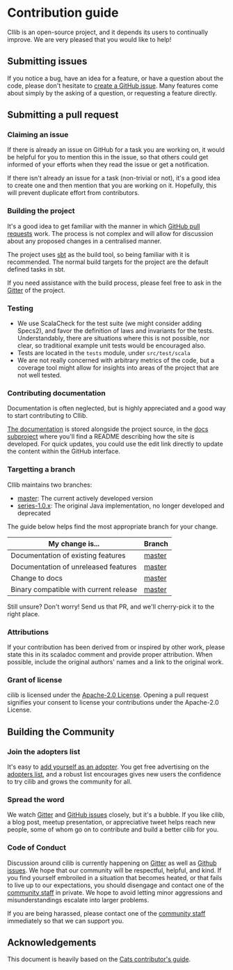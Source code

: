 # Contribution guide

CIlib is an open-source project, and it depends its users to continually improve.
We are very pleased that you would like to help!

## Submitting issues

If you notice a bug, have an idea for a feature, or have a question about the
code, please don't hesitate to [create a GitHub issue]. Many features come
about simply by the asking of a question, or requesting a feature directly.

## Submitting a pull request

### Claiming an issue

If there is already an issue on GitHub for a task you are working on, it would be
helpful for you to mention this in the issue, so that others could get informed
of your efforts when they read the issue or get a notification.

If there isn't already an issue for a task (non-trivial or not), it's a good
idea to create one and then mention that you are working on it. Hopefully, this
will prevent duplicate effort from contributors.

### Building the project

It's a good idea to get familiar with the manner in which [GitHub pull requests]
work. The process is not complex and will allow for discussion about any proposed
changes in a centralised manner.

The project uses [sbt] as the build tool, so being familiar with it is
recommended. The normal build targets for the project are the default defined
tasks in sbt.

If you need assistance with the build process, please feel free to ask in the
[Gitter] of the project.

### Testing

- We use ScalaCheck for the test suite (we might consider adding Specs2), and
  favor the definition of laws and invariants for the tests.
  Understandably, there are situations where this is not possible, nor clear,
  so traditional example unit tests would be encouraged also.
- Tests are located in the `tests` module, under `src/test/scala`
- We are not really concerned with arbitrary metrics of the code, but
  a coverage tool might allow for insights into areas of the project that are
  not well tested.

### Contributing documentation

Documentation is often neglected, but is highly appreciated and a good way
to start contributing to CIlib.

[The documentation] is stored alongside the project source, in the
[docs subproject] where you'll find a README describing
how the site is developed. For quick updates, you could use the edit link
directly to update the content within the GitHub interface.

### Targetting a branch

CIlib maintains two branches:

* [master]: The current actively developed version
* [series-1.0.x]: The original Java implementation, no longer developed and deprecated

The guide below helps find the most appropriate branch for your change.

My change is...                               | Branch
----------------------------------------------|-------------------
Documentation of existing features            | [master]
Documentation of unreleased features          | [master]
Change to docs                                | [master]
Binary compatible with current release        | [master]

Still unsure?  Don't worry!  Send us that PR, and we'll cherry-pick it
to the right place.

### Attributions

If your contribution has been derived from or inspired by other work,
please state this in its scaladoc comment and provide proper
attribution. When possible, include the original authors' names and a
link to the original work.

### Grant of license

cilib is licensed under the [Apache-2.0 License]. Opening a pull
request signifies your consent to license your contributions under the
Apache-2.0 License.

## Building the Community

### Join the adopters list

It's easy to [add yourself as an adopter].  You get free advertising
on the [adopters list], and a robust list encourages gives new users
the confidence to try cilib and grows the community for all.

### Spread the word

We watch [Gitter] and [GitHub issues] closely, but it's a bubble.  If
you like cilib, a blog post, meetup presentation, or appreciative
tweet helps reach new people, some of whom go on to contribute and
build a better cilib for you.

### Code of Conduct

Discussion around cilib is currently happening on [Gitter] as
well as [Github issues].  We hope that our community will be
respectful, helpful, and kind.  If you find yourself embroiled in a
situation that becomes heated, or that fails to live up to our
expectations, you should disengage and contact one of the [community
staff] in private. We hope to avoid letting minor aggressions and
misunderstandings escalate into larger problems.

If you are being harassed, please contact one of the [community staff]
immediately so that we can support you.

## Acknowledgements

This document is heavily based on the [Cats contributor's guide].


[create a GitHub issue]: https://github.com/cirg-up/cilib/issues/new
[Github pull requests]: https://help.github.com/articles/about-pull-requests/
[sbt]: http://www.scala-sbt.org/0.13/tutorial/Setup.html
[Gitter]: http://gitter.im/cirg-up/cilib
[The documentation]: https://cirg-up.github.io/cilib
[docs subproject]: https://github.com/cirg-up/cilib/tree/master/docs/
[master]: https://github.com/cirg-up/cilib/tree/master
[series-1.0.x]: https://github.com/cirg-up/cilib/tree/series/1.0.x
[Apache-2.0 License]: https://github.com/cirg-up/cilib/blob/master/LICENSE
[add yourself as an adopter]: https://github.com/cirg-up/cilib/edit/master/docs/src/hugo/content/adopters.md
[adopters list]: http://cirg-up.github.io/cilib/adopters/
[GitHub issues]: https://github.com/cirg-up/cilib/issues
[community staff]: http://cirg-up.github.io/cilib/community/conduct.html#community-staff
[Cats contributor's guide]: https://github.com/typelevel/cats/blob/master/CONTRIBUTING.md
